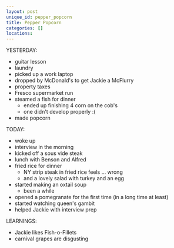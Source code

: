 ```yaml
---
layout: post
unique_id: pepper_popcorn
title: Pepper Popcorn
categories: []
locations: 
---
```


YESTERDAY:
* guitar lesson
* laundry
* picked up a work laptop
* dropped by McDonald's to get Jackie a McFlurry
* property taxes
* Fresco supermarket run
* steamed a fish for dinner
  * ended up finishing 4 corn on the cob's
  * one didn't develop properly :(
* made popcorn

TODAY:
* woke up
* interview in the morning
* kicked off a sous vide steak
* lunch with Benson and Alfred
* fried rice for dinner
  * NY strip steak in fried rice feels ... wrong
  * and a lovely salad with turkey and an egg
* started making an oxtail soup
  * been a while
* opened a pomegranate for the first time (in a long time at least)
* started watching queen's gambit
* helped Jackie with interview prep

LEARNINGS:
* Jackie likes Fish-o-Fillets
* carnival grapes are disgusting
